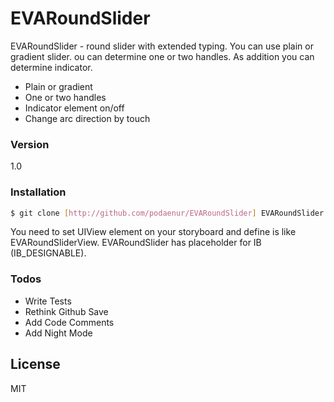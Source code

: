 # EVARoundSlider

EVARoundSlider - round slider with extended typing. You can use plain or gradient slider. ou can determine one or two handles. As addition you can determine indicator.

  - Plain or gradient
  - One or two handles
  - Indicator element on/off
  - Change arc direction by touch

### Version
1.0

### Installation

```sh
$ git clone [http://github.com/podaenur/EVARoundSlider] EVARoundSlider
```
You need to set UIView element on your storyboard and define is like EVARoundSliderView. EVARoundSlider has placeholder for IB (IB_DESIGNABLE).


### Todos

 - Write Tests
 - Rethink Github Save
 - Add Code Comments
 - Add Night Mode

License
----

MIT


